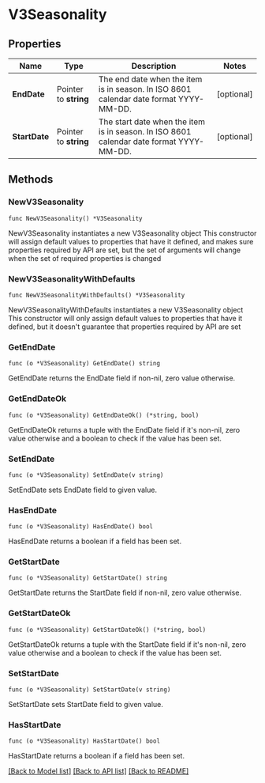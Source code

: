 # V3Seasonality

## Properties

Name | Type | Description | Notes
------------ | ------------- | ------------- | -------------
**EndDate** | Pointer to **string** | The end date when the item is in season. In ISO 8601 calendar date format YYYY-MM-DD. | [optional] 
**StartDate** | Pointer to **string** | The start date when the item is in season. In ISO 8601 calendar date format YYYY-MM-DD. | [optional] 

## Methods

### NewV3Seasonality

`func NewV3Seasonality() *V3Seasonality`

NewV3Seasonality instantiates a new V3Seasonality object
This constructor will assign default values to properties that have it defined,
and makes sure properties required by API are set, but the set of arguments
will change when the set of required properties is changed

### NewV3SeasonalityWithDefaults

`func NewV3SeasonalityWithDefaults() *V3Seasonality`

NewV3SeasonalityWithDefaults instantiates a new V3Seasonality object
This constructor will only assign default values to properties that have it defined,
but it doesn't guarantee that properties required by API are set

### GetEndDate

`func (o *V3Seasonality) GetEndDate() string`

GetEndDate returns the EndDate field if non-nil, zero value otherwise.

### GetEndDateOk

`func (o *V3Seasonality) GetEndDateOk() (*string, bool)`

GetEndDateOk returns a tuple with the EndDate field if it's non-nil, zero value otherwise
and a boolean to check if the value has been set.

### SetEndDate

`func (o *V3Seasonality) SetEndDate(v string)`

SetEndDate sets EndDate field to given value.

### HasEndDate

`func (o *V3Seasonality) HasEndDate() bool`

HasEndDate returns a boolean if a field has been set.

### GetStartDate

`func (o *V3Seasonality) GetStartDate() string`

GetStartDate returns the StartDate field if non-nil, zero value otherwise.

### GetStartDateOk

`func (o *V3Seasonality) GetStartDateOk() (*string, bool)`

GetStartDateOk returns a tuple with the StartDate field if it's non-nil, zero value otherwise
and a boolean to check if the value has been set.

### SetStartDate

`func (o *V3Seasonality) SetStartDate(v string)`

SetStartDate sets StartDate field to given value.

### HasStartDate

`func (o *V3Seasonality) HasStartDate() bool`

HasStartDate returns a boolean if a field has been set.


[[Back to Model list]](../README.md#documentation-for-models) [[Back to API list]](../README.md#documentation-for-api-endpoints) [[Back to README]](../README.md)



